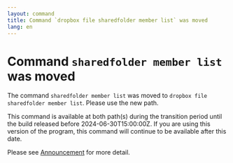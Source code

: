 ```yaml
---
layout: command
title: Command `dropbox file sharedfolder member list` was moved
lang: en
---
```


# Command `sharedfolder member list` was moved

The command `sharedfolder member list` was moved to `dropbox file sharedfolder member list`. Please use the new path.

This command is available at both path(s) during the transition period until the build released before 2024-06-30T15:00:00Z. If you are using this version of the program, this command will continue to be available after this date.

Please see [Announcement](https://github.com/watermint/toolbox/discussions/799) for more detail.


